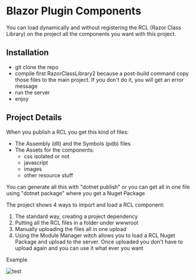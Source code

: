 # Blazor Plugin Components

You can load dynamically and without registering the RCL (Razor Class Library) on the project all the components you want with this project.

## Installation

* git clone the repo
* compile first RazorClassLibrary2 because a post-build command copy those files to the main project. If you don't do it, you will get an error message
* run the server
* enjoy

## Project Details

When you publish a RCL you get this kind of files:
* The Assembly (dll) and the Symbols (pdb) files
* The Assets for the components:
  * css isolated or not
  * javascript
  * images
  * other resource stuff

You can generate all this with "dotnet publish" or you can get all in one file using "dotnet package" where you get a Nuget Package

The project shows 4 ways to import and load a RCL component:

1. The standard way, creating a project dependency
2. Putting all the RCL files in a folder under wwwroot
3. Manually uploading the files all in one upload
4. Using the Module Manager witch allows you to load a RCL Nuget Package and upload to the server. Once uploaded you don't have to upload again and you can use it what ever you want

Example



![test](https://user-images.githubusercontent.com/9949584/160662593-5f765ee3-149c-4a0c-a0fe-a22d6a3193c7.gif)

